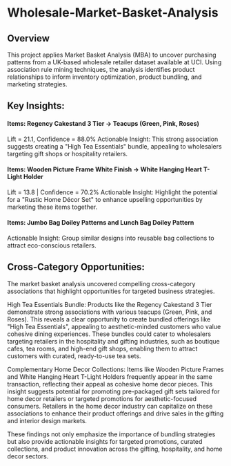 # Wholesale-Market-Basket-Analysis

## Overview
This project applies Market Basket Analysis (MBA) to uncover purchasing patterns from a UK-based wholesale retailer dataset available at UCI. Using association rule mining techniques, the analysis identifies product relationships to inform inventory optimization, product bundling, and marketing strategies.

## Key Insights:

#### Items: Regency Cakestand 3 Tier → Teacups (Green, Pink, Roses)
Lift = 21.1,  Confidence = 88.0%
Actionable Insight: This strong association suggests creating a "High Tea Essentials" bundle, appealing to wholesalers targeting gift shops or hospitality retailers.

#### Items: Wooden Picture Frame White Finish → White Hanging Heart T-Light Holder
Lift = 13.8 | Confidence = 70.2%
Actionable Insight: Highlight the potential for a "Rustic Home Décor Set" to enhance upselling opportunities by marketing these items together.

#### Items: Jumbo Bag Doiley Patterns and Lunch Bag Doiley Pattern
Actionable Insight: Group similar designs into reusable bag collections to attract eco-conscious retailers.

## Cross-Category Opportunities:
The market basket analysis uncovered compelling cross-category associations that highlight opportunities for targeted business strategies.

High Tea Essentials Bundle: Products like the Regency Cakestand 3 Tier demonstrate strong associations with various teacups (Green, Pink, and Roses). This reveals a clear opportunity to create bundled offerings like "High Tea Essentials", appealing to aesthetic-minded customers who value cohesive dining experiences. These bundles could cater to wholesalers targeting retailers in the hospitality and gifting industries, such as boutique cafes, tea rooms, and high-end gift shops, enabling them to attract customers with curated, ready-to-use tea sets.

Complementary Home Decor Collections: Items like Wooden Picture Frames and White Hanging Heart T-Light Holders frequently appear in the same transaction, reflecting their appeal as cohesive home decor pieces. This insight suggests potential for promoting pre-packaged gift sets tailored for home decor retailers or targeted promotions for aesthetic-focused consumers. Retailers in the home decor industry can capitalize on these associations to enhance their product offerings and drive sales in the gifting and interior design markets.

These findings not only emphasize the importance of bundling strategies but also provide actionable insights for targeted promotions, curated collections, and product innovation across the gifting, hospitality, and home decor sectors.
